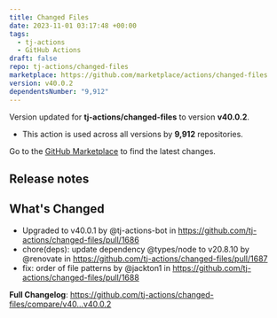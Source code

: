 ```yaml
---
title: Changed Files
date: 2023-11-01 03:17:48 +00:00
tags:
  - tj-actions
  - GitHub Actions
draft: false
repo: tj-actions/changed-files
marketplace: https://github.com/marketplace/actions/changed-files
version: v40.0.2
dependentsNumber: "9,912"
---
```



Version updated for **tj-actions/changed-files** to version **v40.0.2**.
- This action is used across all versions by **9,912** repositories.

Go to the [GitHub Marketplace](https://github.com/marketplace/actions/changed-files) to find the latest changes.

## Release notes

## What's Changed
* Upgraded to v40.0.1 by @tj-actions-bot in https://github.com/tj-actions/changed-files/pull/1686
* chore(deps): update dependency @types/node to v20.8.10 by @renovate in https://github.com/tj-actions/changed-files/pull/1687
* fix: order of file patterns by @jackton1 in https://github.com/tj-actions/changed-files/pull/1688


**Full Changelog**: https://github.com/tj-actions/changed-files/compare/v40...v40.0.2
